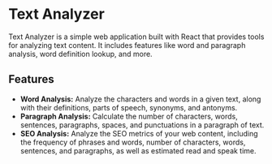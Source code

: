 # Text Analyzer

Text Analyzer is a simple web application built with React that provides tools for analyzing text content. It includes features like word and paragraph analysis, word definition lookup, and more.

## Features

- **Word Analysis:** Analyze the characters and words in a given text, along with their definitions, parts of speech, synonyms, and antonyms.
- **Paragraph Analysis:** Calculate the number of characters, words, sentences, paragraphs, spaces, and punctuations in a paragraph of text.
- **SEO Analysis:** Analyze the SEO metrics of your web content, including the frequency of phrases and words, number of characters, words, sentences, and paragraphs, as well as estimated read and speak time.

